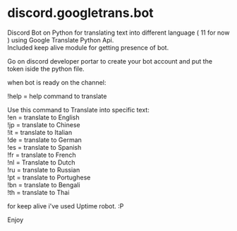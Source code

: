 # discord.googletrans.bot
Discord Bot on Python for translating text into different language ( 11 for now ) using Google Translate Python Api.                       
Included keep alive module for getting presence of bot.

Go on discord developer portar to create your bot account and put the token iside the python file.

when bot is ready on the channel: 

!help = help command to translate

Use this command to Translate into specific text:                                                                                         
!en = translate to English                                                                                                                 
!jp = translate to Chinese                                                                                                                 
!it = translate to Italian                                                                                                                 
!de = translate to German                                                                                                                 
!es = translate to Spanish                                                                                                                 
!fr = translate to French                                                                                                                 
!nl = Translate to Dutch                                                                                                                   
!ru = translate to Russian                                                                                                                 
!pt = translate to Portughese                                                                                                             
!bn = translate to Bengali                                                                                                                 
!th = translate to Thai                                                                                                                  

for keep alive i've used Uptime robot. :P                                                                                                  

Enjoy
